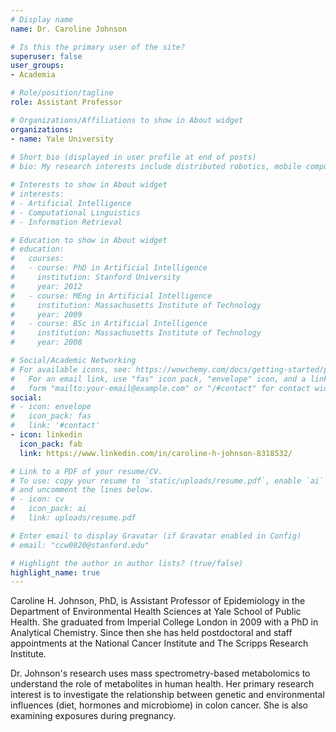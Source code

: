 ```yaml
---
# Display name
name: Dr. Caroline Johnson

# Is this the primary user of the site?
superuser: false
user_groups:
- Academia

# Role/position/tagline
role: Assistant Professor

# Organizations/Affiliations to show in About widget
organizations:
- name: Yale University
  
# Short bio (displayed in user profile at end of posts)
# bio: My research interests include distributed robotics, mobile computing and programmable matter.

# Interests to show in About widget
# interests:
# - Artificial Intelligence
# - Computational Linguistics
# - Information Retrieval

# Education to show in About widget
# education:
#   courses:
#   - course: PhD in Artificial Intelligence
#     institution: Stanford University
#     year: 2012
#   - course: MEng in Artificial Intelligence
#     institution: Massachusetts Institute of Technology
#     year: 2009
#   - course: BSc in Artificial Intelligence
#     institution: Massachusetts Institute of Technology
#     year: 2008

# Social/Academic Networking
# For available icons, see: https://wowchemy.com/docs/getting-started/page-builder/#icons
#   For an email link, use "fas" icon pack, "envelope" icon, and a link in the
#   form "mailto:your-email@example.com" or "/#contact" for contact widget.
social:
# - icon: envelope
#   icon_pack: fas
#   link: '#contact'
- icon: linkedin
  icon_pack: fab
  link: https://www.linkedin.com/in/caroline-h-johnson-8318532/

# Link to a PDF of your resume/CV.
# To use: copy your resume to `static/uploads/resume.pdf`, enable `ai` icons in `params.toml`, 
# and uncomment the lines below.
# - icon: cv
#   icon_pack: ai
#   link: uploads/resume.pdf

# Enter email to display Gravatar (if Gravatar enabled in Config)
# email: "ccw0820@stanford.edu"

# Highlight the author in author lists? (true/false)
highlight_name: true
---
```


Caroline H. Johnson, PhD, is Assistant Professor of Epidemiology in the Department of Environmental Health Sciences at Yale School of Public Health. She graduated from Imperial College London in 2009 with a PhD in Analytical Chemistry. Since then she has held postdoctoral and staff appointments at the National Cancer Institute and The Scripps Research Institute.

Dr. Johnson's research uses mass spectrometry-based metabolomics to understand the role of metabolites in human health. Her primary research interest is to investigate the relationship between genetic and environmental influences (diet, hormones and microbiome) in colon cancer. She is also examining exposures during pregnancy.



